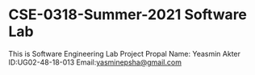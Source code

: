 # CSE-0318-Summer-2021 Software Lab
This is Software Engineering Lab Project Propal
Name: Yeasmin Akter
ID:UG02-48-18-013
Email:yasminepsha@gmail.com
